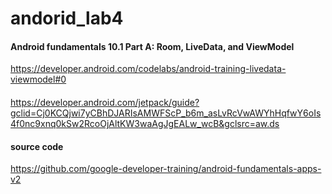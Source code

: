 # andorid_lab4


####  Android fundamentals 10.1 Part A: Room, LiveData, and ViewModel
https://developer.android.com/codelabs/android-training-livedata-viewmodel#0

####  
https://developer.android.com/jetpack/guide?gclid=Cj0KCQjwi7yCBhDJARIsAMWFScP_b6m_asLvRcVwAWYhHqfwY6oIs4f0nc9xnq0kSw2RcoOjAltKW3waAgJgEALw_wcB&gclsrc=aw.ds
#### source code
https://github.com/google-developer-training/android-fundamentals-apps-v2